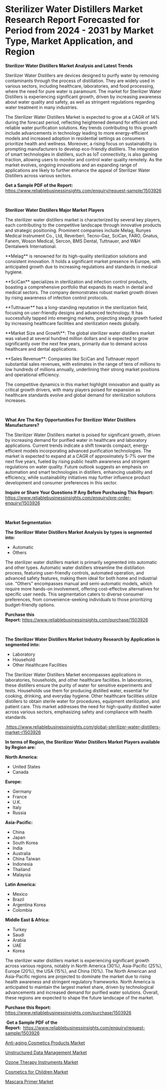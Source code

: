 <p><h1>Sterilizer Water Distillers Market Research Report Forecasted for Period from 2024 -  2031 by Market Type, Market Application, and Region</h1></p><p><strong>Sterilizer Water Distillers Market Analysis and Latest Trends</strong></p>
<p><p>Sterilizer Water Distillers are devices designed to purify water by removing contaminants through the process of distillation. They are widely used in various sectors, including healthcare, laboratories, and food processing, where the need for pure water is paramount. The market for Sterilizer Water Distillers is experiencing significant growth, driven by increasing awareness about water quality and safety, as well as stringent regulations regarding water treatment in many industries.</p><p>The Sterilizer Water Distillers Market is expected to grow at a CAGR of 14% during the forecast period, reflecting heightened demand for efficient and reliable water purification solutions. Key trends contributing to this growth include advancements in technology leading to more energy-efficient models and increased adoption in residential settings as consumers prioritize health and wellness. Moreover, a rising focus on sustainability is prompting manufacturers to develop eco-friendly distillers. The integration of smart technologies in distillers, such as IoT connectivity, is also gaining traction, allowing users to monitor and control water quality remotely. As the market evolves, ongoing innovations and an expanding range of applications are likely to further enhance the appeal of Sterilizer Water Distillers across various sectors.</p></p>
<p><strong>Get a Sample PDF of the Report:&nbsp;</strong> <a href="https://www.reliablebusinessinsights.com/enquiry/request-sample/1503926?utm_campaign=62&utm_medium=2&utm_source=Github&utm_content=ia&utm_term=27092024&utm_id=sterilizer-water-distillers">https://www.reliablebusinessinsights.com/enquiry/request-sample/1503926</a></p>
<p>&nbsp;</p>
<p><strong>Sterilizer Water Distillers Major Market Players</strong></p>
<p><p>The sterilizer water distillers market is characterized by several key players, each contributing to the competitive landscape through innovative products and strategic positioning. Prominent companies include Melag, Runyes Medical Instrument Co., Ltd, Reverberi, Tecno-Gaz, SciCan, FARO, Gnatus, Fanem, Woson Medical, Sercon, BMS Dental, Tuttnauer, and W&H Dentalwerk International.</p><p>**Melag** is renowned for its high-quality sterilization solutions and consistent innovation. It holds a significant market presence in Europe, with anticipated growth due to increasing regulations and standards in medical hygiene. </p><p>**SciCan** specializes in sterilization and infection control products, boasting a comprehensive portfolio that expands its reach in dental and medical sectors. The company demonstrates robust market growth driven by rising awareness of infection control protocols. </p><p>**Tuttnauer** has a long-standing reputation in the sterilization field, focusing on user-friendly designs and advanced technology. It has successfully tapped into emerging markets, projecting steady growth fueled by increasing healthcare facilities and sterilization needs globally.</p><p>**Market Size and Growth**: The global sterilizer water distillers market was valued at several hundred million dollars and is expected to grow significantly over the next few years, primarily due to demand across healthcare and dental applications.</p><p>**Sales Revenue**: Companies like SciCan and Tuttnauer report substantial sales revenues, with estimates in the range of tens of millions to low hundreds of millions annually, underlining their strong market positions and operational efficiency.</p><p>The competitive dynamics in this market highlight innovation and quality as critical growth drivers, with many players poised for expansion as healthcare standards evolve and global demand for sterilization solutions increases.</p></p>
<p>&nbsp;</p>
<p><strong>What Are The Key Opportunities For Sterilizer Water Distillers Manufacturers?</strong></p>
<p><p>The Sterilizer Water Distillers market is poised for significant growth, driven by increasing demand for purified water in healthcare and laboratory applications. Current trends indicate a shift towards compact, energy-efficient models incorporating advanced purification technologies. The market is expected to expand at a CAGR of approximately 5-7% over the next five years, fueled by rising public health awareness and stringent regulations on water quality. Future outlook suggests an emphasis on automation and smart technologies in distillers, enhancing usability and efficiency, while sustainability initiatives may further influence product development and consumer preferences in this sector.</p></p>
<p><strong>Inquire or Share Your Questions If Any Before Purchasing This Report:</strong> <a href="https://www.reliablebusinessinsights.com/enquiry/pre-order-enquiry/1503926?utm_campaign=62&utm_medium=2&utm_source=Github&utm_content=ia&utm_term=27092024&utm_id=sterilizer-water-distillers">https://www.reliablebusinessinsights.com/enquiry/pre-order-enquiry/1503926</a></p>
<p>&nbsp;</p>
<p><strong>Market Segmentation</strong></p>
<p><strong>The Sterilizer Water Distillers Market Analysis by types is segmented into:</strong></p>
<p><ul><li>Automatic</li><li>Others</li></ul></p>
<p><p>The sterilizer water distillers market is primarily segmented into automatic and other types. Automatic water distillers streamline the distillation process, featuring user-friendly controls, automated operation, and advanced safety features, making them ideal for both home and industrial use. "Others" encompasses manual and semi-automatic models, which require more hands-on involvement, offering cost-effective alternatives for specific user needs. This segmentation caters to diverse consumer preferences, from convenience-seeking individuals to those prioritizing budget-friendly options.</p></p>
<p><strong>Purchase this Report:&nbsp;</strong><a href="https://www.reliablebusinessinsights.com/purchase/1503926?utm_campaign=62&utm_medium=2&utm_source=Github&utm_content=ia&utm_term=27092024&utm_id=sterilizer-water-distillers">https://www.reliablebusinessinsights.com/purchase/1503926</a></p>
<p>&nbsp;</p>
<p><strong>The Sterilizer Water Distillers Market Industry Research by Application is segmented into:</strong></p>
<p><ul><li>Laboratory</li><li>Household</li><li>Other Healthcare Facilities</li></ul></p>
<p><p>The Sterilizer Water Distillers Market encompasses applications in laboratories, households, and other healthcare facilities. In laboratories, these distillers ensure the purity of water for sensitive experiments and tests. Households use them for producing distilled water, essential for cooking, drinking, and everyday hygiene. Other healthcare facilities utilize distillers to obtain sterile water for procedures, equipment sterilization, and patient care. This market addresses the need for high-quality distilled water across various sectors, emphasizing safety and compliance with health standards.</p></p>
<p><a href="https://www.reliablebusinessinsights.com/global-sterilizer-water-distillers-market-r1503926?utm_campaign=62&utm_medium=2&utm_source=Github&utm_content=ia&utm_term=27092024&utm_id=sterilizer-water-distillers">&nbsp;https://www.reliablebusinessinsights.com/global-sterilizer-water-distillers-market-r1503926</a></p>
<p><strong>In terms of Region, the Sterilizer Water Distillers Market Players available by Region are:</strong></p>
<p>
    <p> <strong> North America: </strong>
        <ul>
            <li>United States</li>
            <li>Canada</li>
        </ul>
        </p> 
    <p> <strong> Europe: </strong>
        <ul>
            <li>Germany</li>
            <li>France</li>
            <li>U.K.</li>
            <li>Italy</li>
            <li>Russia</li>
        </ul>
        </p> 
    <p> <strong> Asia-Pacific: </strong>
        <ul>
            <li>China</li>
            <li>Japan</li>
            <li>South Korea</li>
            <li>India</li>
            <li>Australia</li>
            <li>China Taiwan</li>
            <li>Indonesia</li>
            <li>Thailand</li>
            <li>Malaysia</li>
        </ul>
        </p> 
    <p> <strong> Latin America: </strong>
        <ul>
            <li>Mexico</li>
            <li>Brazil</li>
            <li>Argentina Korea</li>
            <li>Colombia</li>
        </ul>
        </p> 
    <p> <strong> Middle East & Africa: </strong>
        <ul>
            <li>Turkey</li>
            <li>Saudi</li>
            <li>Arabia</li>
            <li>UAE</li>
            <li>Korea</li>
        </ul>
    </p>
    </p>
<p><p>The sterilizer water distillers market is experiencing significant growth across various regions, notably in North America (30%), Asia-Pacific (25%), Europe (20%), the USA (15%), and China (10%). The North American and Asia-Pacific regions are projected to dominate the market due to rising health awareness and stringent regulatory frameworks. North America is anticipated to maintain the largest market share, driven by technological advancements and increased demand for purified water solutions. Overall, these regions are expected to shape the future landscape of the market.</p></p>
<p><strong>Purchase this Report: </strong><a href="https://www.reliablebusinessinsights.com/purchase/1503926?utm_campaign=62&utm_medium=2&utm_source=Github&utm_content=ia&utm_term=27092024&utm_id=sterilizer-water-distillers">https://www.reliablebusinessinsights.com/purchase/1503926</a></p>
<p>&nbsp;<strong>Get a Sample PDF of the Report:&nbsp;&nbsp;</strong><a href="https://www.reliablebusinessinsights.com/enquiry/request-sample/1503926?utm_campaign=62&utm_medium=2&utm_source=Github&utm_content=ia&utm_term=27092024&utm_id=sterilizer-water-distillers">https://www.reliablebusinessinsights.com/enquiry/request-sample/1503926</a></p>
<p><strong></strong></p>
<p><p><a href="https://issuu.com/reportprime-2/docs/anti-aging-cosmetics-products-marke_2324f7501fc415?utm_campaign=62&utm_medium=2&utm_source=Github&utm_content=ia&utm_term=27092024&utm_id=sterilizer-water-distillers">Anti-aging Cosmetics Products Market</a></p><p><a href="https://www.linkedin.com/pulse/unstructured-data-management-market-size-share-analysis-7o3df?utm_campaign=62&utm_medium=2&utm_source=Github&utm_content=ia&utm_term=27092024&utm_id=sterilizer-water-distillers">Unstructured Data Management Market</a></p><p><a href="https://github.com/Annahawkins697/Market-Research-Report-List-1/blob/main/ozone-therapy-instruments-market.md?utm_campaign=62&utm_medium=2&utm_source=Github&utm_content=ia&utm_term=27092024&utm_id=sterilizer-water-distillers">Ozone Therapy Instruments Market</a></p><p><a href="https://issuu.com/reportprime-2/docs/cosmetics-for-children-market-size-_b1b12f3fd9e65b?utm_campaign=62&utm_medium=2&utm_source=Github&utm_content=ia&utm_term=27092024&utm_id=sterilizer-water-distillers">Cosmetics for Children Market</a></p><p><a href="https://www.linkedin.com/pulse/global-mascara-primer-market-analysis-trends-forecasts-growth-c2z4c?trackingId=WMP4oR9%2FRoWge8IplTUrmA%3D%3D&utm_campaign=62&utm_medium=2&utm_source=Github&utm_content=ia&utm_term=27092024&utm_id=sterilizer-water-distillers">Mascara Primer Market</a></p></p>